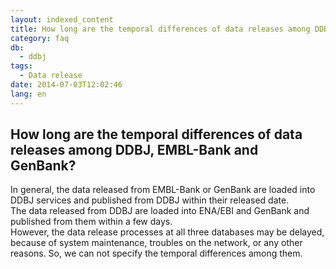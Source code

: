 ```yaml
---
layout: indexed_content
title: How long are the temporal differences of data releases among DDBJ, EMBL-Bank and GenBank?
category: faq
db:
  - ddbj
tags: 
  - Data release
date: 2014-07-03T12:02:46
lang: en
---
```


## How long are the temporal differences of data releases among DDBJ, EMBL-Bank and GenBank?

<p>In general, the data released from EMBL-Bank or GenBank are loaded into DDBJ services and published from DDBJ within their released date. <br>The data released from DDBJ are loaded into ENA/EBI and GenBank and published from them within a few days. <br>However, the data release processes at all three databases may be delayed, because of system maintenance, troubles on the network, or any other reasons. So, we can not specify the temporal differences among them. </p>